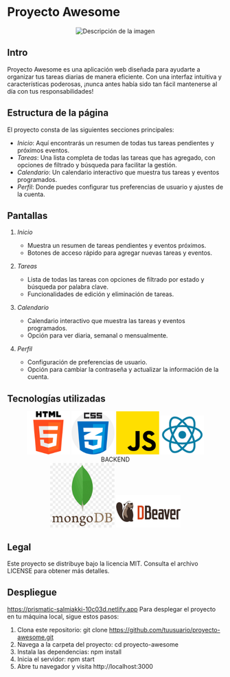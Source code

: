 
# Proyecto Awesome
<div style="display: flex; justify-content: center">
<img src="https://raw.githubusercontent.com/CristinaOlivares/proyecto_awesome/main/background.avif" alt="Descripción de la imagen" width="400" >
</div>

## Intro
Proyecto Awesome es una aplicación web diseñada para ayudarte a organizar tus tareas diarias de manera eficiente. Con una interfaz intuitiva y características poderosas, ¡nunca antes había sido tan fácil mantenerse al día con tus responsabilidades!

## Estructura de la página
El proyecto consta de las siguientes secciones principales:
- *Inicio*: Aquí encontrarás un resumen de todas tus tareas pendientes y próximos eventos.
- *Tareas*: Una lista completa de todas las tareas que has agregado, con opciones de filtrado y búsqueda para facilitar la gestión.
- *Calendario*: Un calendario interactivo que muestra tus tareas y eventos programados.
- *Perfil*: Donde puedes configurar tus preferencias de usuario y ajustes de la cuenta.

## Pantallas
1. *Inicio*
   - Muestra un resumen de tareas pendientes y eventos próximos.
   - Botones de acceso rápido para agregar nuevas tareas y eventos.

2. *Tareas*
   - Lista de todas las tareas con opciones de filtrado por estado y búsqueda por palabra clave.
   - Funcionalidades de edición y eliminación de tareas.

3. *Calendario*
   - Calendario interactivo que muestra las tareas y eventos programados.
   - Opción para ver diaria, semanal o mensualmente.

4. *Perfil*
   - Configuración de preferencias de usuario.
   - Opción para cambiar la contraseña y actualizar la información de la cuenta.

## Tecnologías utilizadas
<div style="text-align:center;">
   <img src="https://raw.githubusercontent.com/CristinaOlivares/proyecto_awesome/main/html-5.png" alt="Descripción de la imagen" width="100"> 
   <img src="https://raw.githubusercontent.com/CristinaOlivares/proyecto_awesome/main/css.png" alt="Descripción de la imagen" width="100">
    <img src="https://raw.githubusercontent.com/CristinaOlivares/proyecto_awesome/main/js.png" alt="Descripción de la imagen" width="100">
    <img src="https://raw.githubusercontent.com/CristinaOlivares/proyecto_awesome/main/react.png" alt="Descripción de la imagen" width="100">
    <br>
    BACKEND
    <br>
    <img src="https://raw.githubusercontent.com/CristinaOlivares/proyecto_awesome/main/mongodb.png" alt="Descripción de la imagen" width="150">
    <img src="https://raw.githubusercontent.com/CristinaOlivares/proyecto_awesome/main/dbeaver.png" alt="Descripción de la imagen" width="150">
</div>


## Legal
Este proyecto se distribuye bajo la licencia MIT. Consulta el archivo LICENSE para obtener más detalles.

## Despliegue
https://prismatic-salmiakki-10c03d.netlify.app
Para desplegar el proyecto en tu máquina local, sigue estos pasos:
1. Clona este repositorio: git clone https://github.com/tuusuario/proyecto-awesome.git
2. Navega a la carpeta del proyecto: cd proyecto-awesome
3. Instala las dependencias: npm install
4. Inicia el servidor: npm start
5. Abre tu navegador y visita http://localhost:3000
